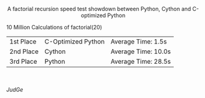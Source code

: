 <P ALIGN=CENTER>A factorial recursion speed test showdown between Python, Cython and C-optimized Python</P>

10 Million Calculations of factorial(20)


<TABLE>
<TR> <TD>1st Place</TD> <TD>C-Optimized Python</TD> <TD>Average Time: 1.5s</TD></TR>
<TR> <TD>2nd Place</TD> <TD>Cython</TD> <TD>Average Time: 10.0s</TD></TR>
<TR> <TD>3rd Place</TD> <TD>Python</TD> <TD>Average Time: 28.5s</TD></TR>
</TABLE>



<br>
<br>
<i>JudGe</i>

